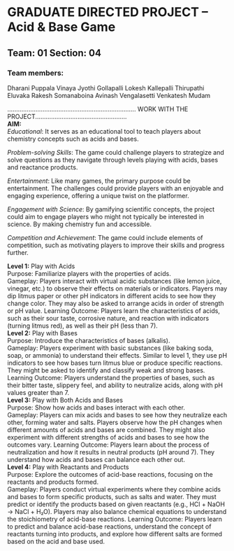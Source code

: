 # GRADUATE DIRECTED PROJECT – Acid & Base Game

## Team: 01 Section: 04

### Team members:
Dharani Puppala
Vinaya Jyothi Gollapalli
Lokesh Kallepalli
Thirupathi Eluvaka
Rakesh Somanaboina
Avinash Vengalasetti
Venkatesh Mudam

.........................................................................
WORK WITH THE PROJECT....................................................<br>
**AIM:** <br>
_Educational_: It serves as an educational tool to teach players about chemistry concepts such as acids and bases. 

_Problem-solving Skills_: The game could challenge players to strategize and solve questions as they navigate through levels playing with acids, bases and reactance products. 

_Entertainment_: Like many games, the primary purpose could be entertainment. The challenges could provide players with an enjoyable and engaging experience, offering a unique twist on the platformer. 

_Engagement with Science_: By gamifying scientific concepts, the project could aim to engage players who might not typically be interested in science. By making chemistry fun and accessible. 

_Competition and Achievement_: The game could include elements of competition, such as motivating players to improve their skills and progress further. 

**Level 1:** Play with Acids <br>
Purpose: Familiarize players with the properties of acids.<br>
Gameplay: Players interact with virtual acidic substances (like lemon juice, vinegar, etc.) to observe their effects on materials or indicators.
Players may dip litmus paper or other pH indicators in different acids to see how they change color.
They may also be asked to arrange acids in order of strength or pH value.
Learning Outcome: Players learn the characteristics of acids, such as their sour taste, corrosive nature, and reaction with indicators (turning litmus red), as well as their pH (less than 7).<br>
**Level 2:** Play with Bases <br>
Purpose: Introduce the characteristics of bases (alkalis). <br>
Gameplay: Players experiment with basic substances (like baking soda, soap, or ammonia) to understand their effects.
Similar to level 1, they use pH indicators to see how bases turn litmus blue or produce specific reactions.
They might be asked to identify and classify weak and strong bases.
Learning Outcome: Players understand the properties of bases, such as their bitter taste, slippery feel, and ability to neutralize acids, along with pH values greater than 7. <br>
**Level 3:** Play with Both Acids and Bases <br>
Purpose: Show how acids and bases interact with each other. <br>
Gameplay: Players can mix acids and bases to see how they neutralize each other, forming water and salts.
Players observe how the pH changes when different amounts of acids and bases are combined.
They might also experiment with different strengths of acids and bases to see how the outcomes vary.
Learning Outcome: Players learn about the process of neutralization and how it results in neutral products (pH around 7). They understand how acids and bases can balance each other out. <br>
**Level 4:** Play with Reactants and Products <br>
Purpose: Explore the outcomes of acid-base reactions, focusing on the reactants and products formed. <br>
Gameplay: Players conduct virtual experiments where they combine acids and bases to form specific products, such as salts and water.
They must predict or identify the products based on given reactants (e.g., HCl + NaOH → NaCl + H₂O).
Players may also balance chemical equations to understand the stoichiometry of acid-base reactions.
Learning Outcome: Players learn to predict and balance acid-base reactions, understand the concept of reactants turning into products, and explore how different salts are formed based on the acid and base used.





